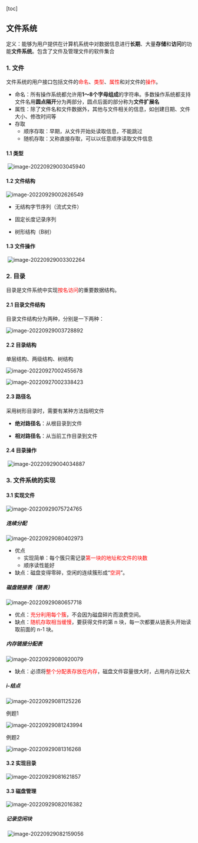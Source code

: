 [toc]

## 文件系统

定义：能够为用户提供在计算机系统中对数据信息进行**长期**、大量**存储**和**访问**的功能**文件系统**。包含了文件及管理文件的软件集合

### 1. 文件

文件系统的用户接口包括文件的<font style=color:red>命名</font>、<font style=color:red>类型</font>、<font style=color:red>属性</font>和对文件的<font style=color:red>操作</font>。

- 命名：所有操作系统都允许用**1～8个字母组成**的字符串。多数操作系统都支持文件名用**圆点隔开**分为两部分，圆点后面的部分称为**文件扩展名**
- 属性：除了文件名和文件数据外，其他与文件相关的信息，如创建日期、文件大小、修改时间等
- 存取
  - 顺序存取：早期，从文件开始处读取信息，不能跳过
  - 随机存取：又称直接存取，可以以任意顺序读取文件信息


#### 1.1 类型

​		![image-20220929003045940](images/image-20220929003045940.png)

#### 1.2 文件结构

![image-20220929002626549](images/image-20220929002626549.png)

- 无结构字节序列（流式文件）


- 固定长度记录序列

- 树形结构（B树）

#### 1.3 文件操作

​			![image-20220929003302264](images/image-20220929003302264.png)





### 2. 目录

目录是文件系统中实现<font style=color:red>按名访问</font>的重要数据结构。

#### 2.1 目录文件结构

目录文件结构分为两种，分别是一下两种：

![image-20220929003728892](images/image-20220929003728892.png)

#### 2.2 目录结构

单层结构、两级结构、树结构

![image-20220927002455678](images/image-20220927002455678.png)

![image-20220927002338423](images/image-20220927002338423.png)



#### 2.3 路径名

采用树形目录时，需要有某种方法指明文件

- **绝对路径名**：从根目录到文件

- **相对路径名**：从当前工作目录到文件



#### 2.4 目录操作

​							![image-20220929004034887](images/image-20220929004034887.png)







### 3. 文件系统的实现

#### 3.1 实现文件

![image-20220929075724765](images/image-20220929075724765.png)

##### 连续分配

![image-20220929080402973](images/image-20220929080402973.png)

- 优点
  - 实现简单：每个簇只需记录<font style=color:red>第一块的地址和文件的块数</font>
  - 顺序读性能好
- 缺点：磁盘变得零碎，空闲的连续簇形成“<font style=color:red>空洞</font>”。

##### 磁盘链接表（链表）

![image-20220929080657718](images/image-20220929080657718.png)

- 优点：<font style=color:red>充分利用每个簇</font>，不会因为磁盘碎片而浪费空间。
- 缺点：<font style=color:red>随机存取相当缓慢</font>，要获得文件的第 n 块，每一次都要从链表头开始读取前面的 n-1 块。


##### 内存链接分配表

![image-20220929080920079](images/image-20220929080920079.png)

- 缺点：必须将<font style=color:red>整个分配表存放在内存</font>，磁盘文件容量很大时，占用内存比较大

##### i-结点

![image-20220929081125226](images/image-20220929081125226.png)

例题1

![image-20220929081243994](images/image-20220929081243994.png)

例题2

![image-20220929081316268](images/image-20220929081316268.png)





#### 3.2 实现目录

![image-20220929081621857](images/image-20220929081621857.png)



#### 3.3 磁盘管理

![image-20220929082016382](images/image-20220929082016382.png)

##### 记录空闲块

​				![image-20220929082159056](images/image-20220929082159056.png)